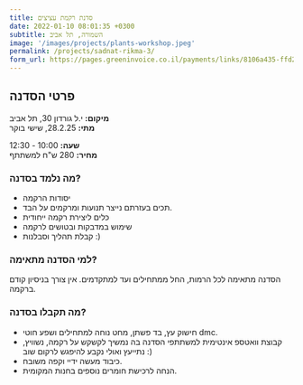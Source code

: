 ```yaml
---
title: סדנת רקמת עציצים
date: 2022-01-10 08:01:35 +0300
subtitle: השמורה, תל אביב
image: '/images/projects/plants-workshop.jpeg'
permalink: /projects/sadnat-rikma-3/
form_url: https://pages.greeninvoice.co.il/payments/links/8106a435-ffd2-418f-b3cb-6992566906a2
---
```


## פרטי הסדנה

**מיקום:** י.ל גורדון 30, תל אביב  
**מתי:** 28.2.25, שישי בוקר

**שעה:** 10:00 - 12:30  
**מחיר:** 280 ש"ח למשתתף  

### מה נלמד בסדנה?

- יסודות הרקמה
- תכים בעזרתם נייצר תנועות ומרקמים על הבד.
- כלים ליצירת רקמה ייחודית
- שימוש במדבקות ובטושים לרקמה
- קבלת תהליך וסבלנות :)

### למי הסדנה מתאימה?

הסדנה מתאימה לכל הרמות, החל ממתחילים ועד למתקדמים. אין צורך בניסיון קודם ברקמה.

### מה תקבלו בסדנה?

- חישוק עץ, בד פשתן, מחט נוחה למתחילים ושפע חוטי dmc.
- קבוצת וואטספ אינטימית למשתתפי הסדנה בה נמשיך לקשקש על רקמה, נשוויץ, נתייעץ ואולי נקבע להיפגש לרקום שוב :)
- כיבוד מעשה ידיי וקפה משובח.
- הנחה לרכישת חומרים נוספים בחנות המקומית.
